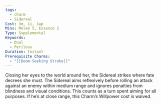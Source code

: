 ```yaml
---
tags:
  - charm
  - Sidereal
Cost: 3m, 1i, 1wp
Mins: Melee 5, Essence 2
Type: Supplemental
Keywords:
  - Dual
  - Perilous
Duration: Instant
Prerequisite Charms:
  - "[[Doom-Seeking Stroke]]"
---
```

Closing her eyes to the world around her, the Sidereal strikes where fate decrees she must. The Sidereal aims reflexively before rolling an attack against an enemy within medium range and ignores penalties from blindness and visual conditions. This counts as a turn spent aiming for all purposes. If he’s at close range, this Charm’s Willpower cost is waived.